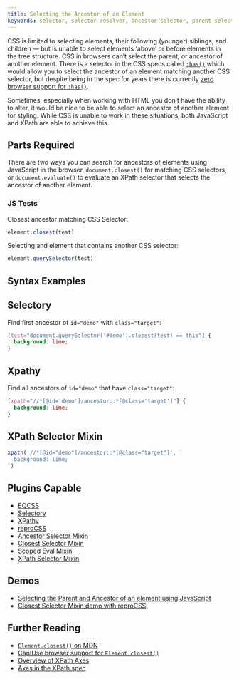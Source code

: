 ```yaml
---
title: Selecting the Ancestor of an Element
keywords: selector, selector resolver, ancestor selector, parent selector, css parent
---
```


CSS is limited to selecting elements, their following (younger) siblings, and children — but is unable to select elements ‘above’ or before elements in the tree structure. CSS in browsers can’t select the parent, or ancestor of another element. There is a selector in the CSS specs called [`:has()`](https://drafts.csswg.org/selectors/#relational) which would allow you to select the ancestor of an element matching another CSS selector, but despite being in the spec for years there is currently [zero browser support for `:has()`](http://caniuse.com/#feat=css-has).

Sometimes, especially when working with HTML you don’t have the ability to alter, it would be nice to be able to select an ancestor of another element for styling. While CSS is unable to work in these situations, both JavaScript and XPath are able to achieve this.

## Parts Required

There are two ways you can search for ancestors of elements using JavaScript in the browser, `document.closest()` for matching CSS selectors, or `document.evaluate()` to evaluate an XPath selector that selects the ancestor of another element.

### JS Tests

Closest ancestor matching CSS Selector:

```javascript
element.closest(test)
```

Selecting and element that contains another CSS selector:

```javascript
element.querySelector(test)
```

## Syntax Examples

## Selectory

Find first ancestor of `id="demo"` with `class="target"`:

```css
[test="document.querySelector('#demo').closest(test) == this"] {
  background: lime;
}
```

## Xpathy

Find all ancestors of `id="demo"` that have `class="target"`:

```css
[xpath="//*[@id='demo']/ancestor::*[@class='target']"] {
  background: lime;
}
```

## XPath Selector Mixin

```javascript
xpath('//*[@id="demo"]/ancestor::*[@class="target"]', `
  background: lime;
`)
```

## Plugins Capable

- [EQCSS](../plugins/eqcss.html)
- [Selectory](../plugins/selectory.html)
- [XPathy](../plugins/xpathy.html)
- [reproCSS](../plugins/reprocss.html)
- [Ancestor Selector Mixin](../plugins/ancestor-selector-mixin.html)
- [Closest Selector Mixin](../plugins/closest-selector-mixin.html)
- [Scoped Eval Mixin](../plugins/scoped-eval-mixin.html)
- [XPath Selector Mixin](../plugins/xpath-selector-mixin.html)

## Demos

- [Selecting the Parent and Ancestor of an element using JavaScript](https://codepen.io/tomhodgins/pen/OmEEaK)
- [Closest Selector Mixin demo with reproCSS](https://codepen.io/tomhodgins/pen/gRQqGB)

## Further Reading

- [`Element.closest()` on MDN](https://developer.mozilla.org/en-US/docs/Web/API/Element/closest)
- [CanIUse browser support for `Element.closest()`](http://caniuse.com/#feat=element-closest)
- [Overview of XPath Axes](https://www.w3schools.com/xml/xpath_axes.asp)
- [Axes in the XPath spec](https://www.w3.org/TR/xpath-30/#axes)